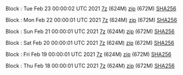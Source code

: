 Block : Tue Feb 23 00:00:02 UTC 2021 [7z]() (624M) [zip]() (672M) [SHA256]()

Block : Mon Feb 22 00:00:01 UTC 2021 [7z]() (624M) [zip]() (672M) [SHA256]()

Block : Sun Feb 21 00:00:01 UTC 2021 [7z]() (624M) [zip]() (672M) [SHA256]()

Block : Sat Feb 20 00:00:01 UTC 2021 [7z]() (624M) [zip]() (672M) [SHA256]()

Block : Fri Feb 19 00:00:01 UTC 2021 [7z]() (624M) [zip]() (672M) [SHA256]()

Block : Thu Feb 18 00:00:01 UTC 2021 [7z]() (624M) [zip]() (672M) [SHA256]()

